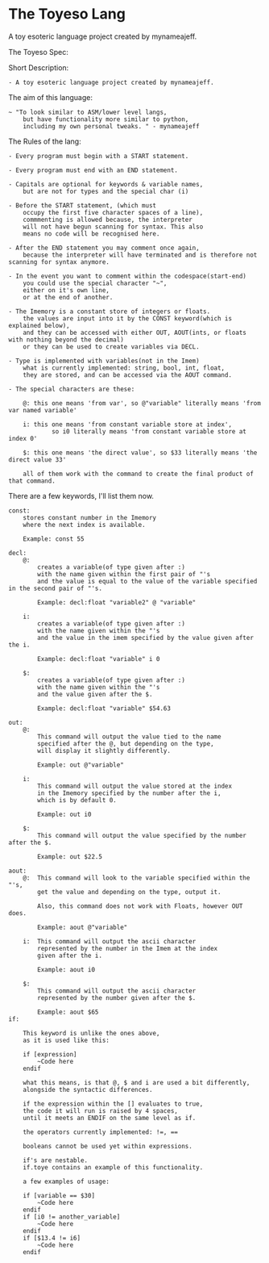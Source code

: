 # The Toyeso Lang
A toy esoteric language project created by mynameajeff.

The Toyeso Spec:

Short Description:

    - A toy esoteric language project created by mynameajeff.

The aim of this language:

    ~ "To look similar to ASM/lower level langs, 
        but have functionality more similar to python, 
        including my own personal tweaks. " - mynameajeff

The Rules of the lang:

    - Every program must begin with a START statement.

    - Every program must end with an END statement.

    - Capitals are optional for keywords & variable names,
        but are not for types and the special char (i)

    - Before the START statement, (which must 
        occupy the first five character spaces of a line),
        commmenting is allowed because, the interpreter 
        will not have begun scanning for syntax. This also
        means no code will be recognised here.

    - After the END statement you may comment once again, 
        because the interpreter will have terminated and is therefore not scanning for syntax anymore.

    - In the event you want to comment within the codespace(start-end)
        you could use the special character "~",
        either on it's own line,
        or at the end of another.
        
    - The Imemory is a constant store of integers or floats.
        the values are input into it by the CONST keyword(which is explained below),
        and they can be accessed with either OUT, AOUT(ints, or floats with nothing beyond the decimal)
        or they can be used to create variables via DECL.
        
    - Type is implemented with variables(not in the Imem)
        what is currently implemented: string, bool, int, float,
        they are stored, and can be accessed via the AOUT command.
        
    - The special characters are these:

        @: this one means 'from var', so @"variable" literally means 'from var named variable'
        
        i: this one means 'from constant variable store at index',
                so i0 literally means 'from constant variable store at index 0'

        $: this one means 'the direct value', so $33 literally means 'the direct value 33'
        
        all of them work with the command to create the final product of that command.

There are a few keywords, I'll list them now.

    const:
        stores constant number in the Imemory
        where the next index is available.

        Example: const 55

    decl:
        @: 
            creates a variable(of type given after :)
            with the name given within the first pair of "'s
            and the value is equal to the value of the variable specified in the second pair of "'s.
            
            Example: decl:float "variable2" @ "variable"

        i:
            creates a variable(of type given after :)
            with the name given within the "'s
            and the value in the imem specified by the value given after the i.
            
            Example: decl:float "variable" i 0

        $:
            creates a variable(of type given after :)
            with the name given within the "'s 
            and the value given after the $.

            Example: decl:float "variable" $54.63

    out:
        @: 
            This command will output the value tied to the name
            specified after the @, but depending on the type,
            will display it slightly differently.
            
            Example: out @"variable"

        i: 
            This command will output the value stored at the index 
            in the Imemory specified by the number after the i,
            which is by default 0.

            Example: out i0

        $:
            This command will output the value specified by the number after the $.

            Example: out $22.5

    aout:
        @:  This command will look to the variable specified within the "'s,
            get the value and depending on the type, output it.
            
            Also, this command does not work with Floats, however OUT does.
            
            Example: aout @"variable"

        i:  This command will output the ascii character
            represented by the number in the Imem at the index
            given after the i.
        
            Example: aout i0

        $: 
            This command will output the ascii character 
            represented by the number given after the $.

            Example: aout $65
    if:
    
        This keyword is unlike the ones above,
        as it is used like this:
        
        if [expression]
            ~Code here
        endif

        what this means, is that @, $ and i are used a bit differently, 
        alongside the syntactic differences.

        if the expression within the [] evaluates to true,
        the code it will run is raised by 4 spaces,
        until it meets an ENDIF on the same level as if.
        
        the operators currently implemented: !=, ==
        
        booleans cannot be used yet within expressions.
        
        if's are nestable.
        if.toye contains an example of this functionality.
        
        a few examples of usage:
        
        if [variable == $30]
            ~Code here
        endif
        if [i0 != another_variable]
            ~Code here
        endif
        if [$13.4 != i6]
            ~Code here
        endif
